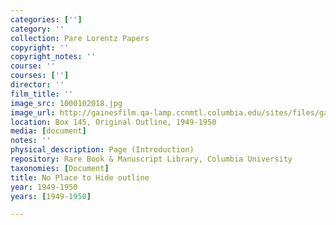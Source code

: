 ```yaml
---
categories: ['']
category: ''
collection: Pare Lorentz Papers
copyright: ''
copyright_notes: ''
course: ''
courses: ['']
director: ''
film_title: ''
image_src: 1000102018.jpg
image_url: http://gainesfilm.qa-lamp.ccnmtl.columbia.edu/sites/files/gainesfilm/images/1000102018.jpg
location: Box 145, Original Outline, 1949-1950
media: [document]
notes: ''
physical_description: Page (Introduction)
repository: Rare Book & Manuscript Library, Columbia University
taxonomies: [Document]
title: No Place to Hide outline
year: 1949-1950
years: [1949-1950]

---
```

